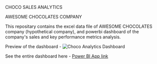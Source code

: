 CHOCO SALES ANALYTICS

AWESOME CHOCOLATES COMPANY


This repositary contains the excel data file of AWESOME CHOCOLATES company (hypothetical company), and powerbi dashboard of the company's sales and key performance metrics analysis. 

Preview of the dashboard - ![Choco Analytics Dashboard](dashboard.png)

See the entire dashboard here - [Power BI App link](https://app.powerbi.com/view?r=eyJrIjoiZGVlYjUwMTMtYzRiZi00NzU5LWEyYjktZjRlZjQ3MmMzMDQ4IiwidCI6ImZlNDVlYmE4LWNiZWUtNDA2MS1iYWYyLWJlZjcyMjYyM2RjZSJ9)
